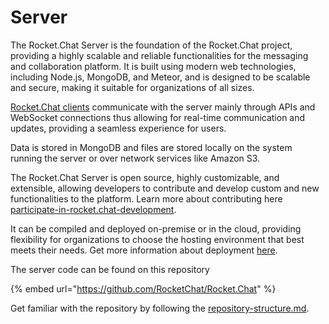 # Server

The Rocket.Chat Server is the foundation of the Rocket.Chat project, providing a highly scalable and reliable functionalities for the messaging and collaboration platform. It is built using modern web technologies, including Node.js, MongoDB, and Meteor, and is designed to be scalable and secure, making it suitable for organizations of all sizes.

[Rocket.Chat clients](https://docs.rocket.chat/deploy/installing-client-apps) communicate with the server mainly through APIs and WebSocket connections thus allowing for real-time communication and updates, providing a seamless experience for users.

Data is stored in MongoDB and files are stored locally on the system running the server or over network services like Amazon S3.

The Rocket.Chat Server is open source, highly customizable, and extensible, allowing developers to contribute and develop custom and new functionalities to the platform. Learn more about contributing here [participate-in-rocket.chat-development](../../contribute-to-rocket.chat/modes-of-contribution/participate-in-rocket.chat-development/ "mention").

It can be compiled and deployed on-premise or in the cloud, providing flexibility for organizations to choose the hosting environment that best meets their needs. Get more information about deployment [here](https://docs.rocket.chat/deploy/prepare-for-your-deployment).

The server code can be found on this repository

{% embed url="https://github.com/RocketChat/Rocket.Chat" %}

Get familiar with the repository by following the [repository-structure.md](repository-structure.md "mention").
